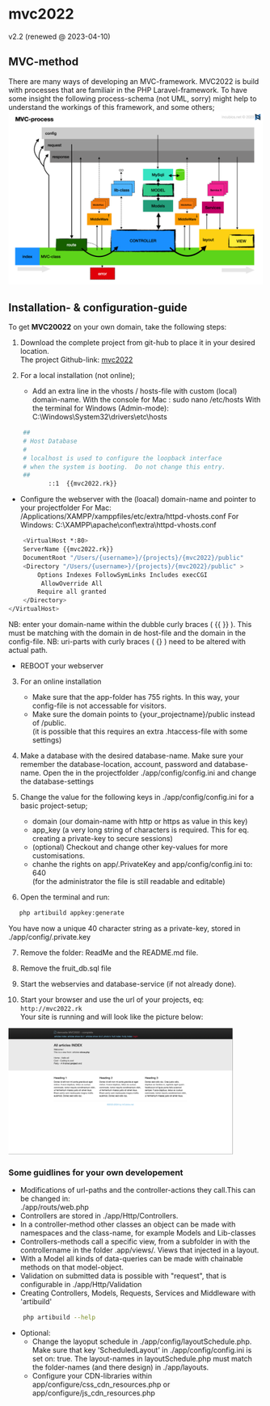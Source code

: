 # mvc2022
v2.2 (renewed @ 2023-04-10)


## MVC-method
There are many ways of developing an MVC-framework. MVC2022 is build with processes 
that are familiair in the PHP Laravel-framework. To have some insight the following process-schema (not UML, sorry) 
might help to understand the workings of this framework, and some others;<br>
<img title="mvc-process scheme" alt="mvc-process scheme" src="images/schema mvc-process.png">


## Installation- & configuration-guide

To get <b>MVC20022</b> on your own domain, take the following steps:

1. Download the complete project from git-hub to place it in your desired location.<br>
    The project Github-link: <a href="https://github.com/InCubics/mvc2022">mvc2022</a>


2. For a local installation (not online);
    * Add an extra line in the vhosts / hosts-file with custom (local) domain-name.
    With the console for Mac : sudo nano /etc/hosts
    With the terminal for Windows (Admin-mode): C:\Windows\System32\drivers\etc\hosts 
   

```bash
    ##
    # Host Database
    #
    # localhost is used to configure the loopback interface
    # when the system is booting.  Do not change this entry.
    ##
           ::1  {{mvc2022.rk}} 
```           

* Configure the webserver with the (loacal) domain-name and pointer to your projectfolder
    For Mac: /Applications/XAMPP/xamppfiles/etc/extra/httpd-vhosts.conf
    For Windows: C:\XAMPP\apache\conf\extra\httpd-vhosts.conf

```bash
    <VirtualHost *:80>
    ServerName {{mvc2022.rk}}
    DocumentRoot "/Users/{username>}/{projects}/{mvc2022}/public"
    <Directory "/Users/{username>}/{projects}/{mvc2022}/public" >
        Options Indexes FollowSymLinks Includes execCGI
         AllowOverride All
        Require all granted
    </Directory>
</VirtualHost>
```
NB: enter your domain-name within the dubble curly braces ( {{ }} ). This must be matching with the domain in de host-file and the domain in the config-file.
NB: uri-parts with curly braces ( {} ) need to be altered with actual path.
* REBOOT your webserver

3. For an online installation
   * Make sure that the app-folder has 755 rights. 
    In this way, your config-file is not accessable for visitors. 
   * Make sure the domain points to {your_projectname}/public instead of /public.<br>
     (it is possible that this requires an extra .htaccess-file with some settings)


4. Make a database with the desired database-name. 
   Make sure your remember the database-location, account, password and database-name.
    Open the in the projectfolder ./app/config/config.ini and change the database-settings


5. Change the value for the following keys in ./app/config/config.ini for a basic project-setup;
    * domain (our domain-name with http or https as value in this key)
    * app_key (a very long string of characters is required. This for eq. creating a private-key to secure sessions)
    * (optional) Checkout and change other key-values for more customisations. 
    * chanhe the rights on app/.PrivateKey and app/config/config.ini to: 640<br> 
      (for the administrator the file is still readable and editable)   


6. Open the terminal and run:
```bash
   php artibuild appkey:generate
```
You have now a unique 40 character string as a private-key, stored in ./app/config/.private.key


7. Remove the folder: ReadMe and the README.md file.


8. Remove the fruit_db.sql file


9. Start the webservies and database-service (if not already done). 


10. Start your browser and use the url of your projects, eq: `http://mvc2022.rk`<br>
Your site is running and will look like the picture below:
<img src="./images/01 home.png" height="250px">


### Some guidlines for your own developement
* Modifications of url-paths and the controller-actions they call.This can be changed in:  
    ./app/routs/web.php
* Controllers are stored in ./app/Http/Controllers.
* In a controller-method other classes an object can be made with namespaces and the class-name, for example Models and Lib-classes
* Controllers-methods call a specific view, from a subfolder in with the controllername 
 in the folder .app/views/. Views that injected in a layout.
* With a Model all kinds of data-queries can be made with chainable methods on that model-object.
* Validation on submitted data is possible with "request", that is configurable in ./app/Http/Validation
* Creating Controllers, Models, Requests, Services and Middleware with 'artibuild'
```bash
    php artibuild --help
```

* Optional:<br>
    * Change the layoput schedule in ./app/config/layoutSchedule.php. <br> 
        Make sure that key 'ScheduledLayout' in  ./app/config/config.ini is set on: true.
        The layout-names in layoutSchedule.php must match the folder-names (and there design) in ./app/layouts.
    * Configure your CDN-libraries within app/configure/css_cdn_resources.php or app/configure/js_cdn_resources.php  

